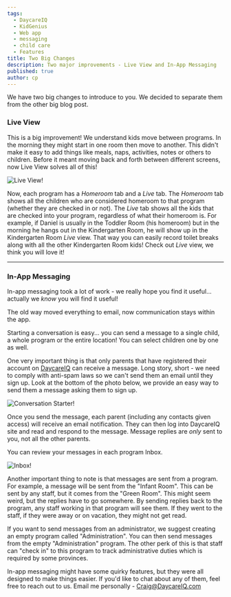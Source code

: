 ```yaml
---
tags:
  - DaycareIQ
  - KidGenius
  - Web app
  - messaging
  - child care
  - Features
title: Two Big Changes
description: Two major improvements - Live View and In-App Messaging
published: true
author: cp
---
```

We have two big changes to introduce to you.  We decided to separate them from the other big blog post.

### Live View

This is a big improvement!  We understand kids move between programs.  In the morning they might start in one room then move to another.  This didn't make it easy to add things like meals, naps, activities, notes or others to children.  Before it meant moving back and forth between different screens, now Live View solves all of this!

![Live View!](https://blog.daycareiq.com/site_assets/images/live_view.png)

Now, each program has a *Homeroom* tab and a *Live* tab.  The *Homeroom* tab shows all the children who are considered homeroom to that program (whether they are checked in or not).  The *Live* tab shows all the kids that are checked into your program, regardless of what their homeroom is.  For example, if Daniel is usually in the Toddler Room (his homeroom) but in the morning he hangs out in the Kindergarten Room, he will show up in the Kindergarten Room *Live* view.  That way you can easily record toilet breaks along with all the other Kindergarten Room kids!  Check out *Live* view, we think you will love it!

---------

### In-App Messaging

In-app messaging took a lot of work - we really hope you find it useful... actually we *know* you will find it useful!

The old way moved everything to email, now communication stays within the app.

Starting a conversation is easy... you can send a message to a single child, a whole program or the entire location!  You can select children one by one as well.

One very important thing is that only parents that have registered their account on [DaycareIQ](https://www.daycareiq.com/parents/sign_up) can receive a message.  Long story, short - we need to comply with anti-spam laws so we can't send them an email until they sign up.  Look at the bottom of the photo below, we provide an easy way to send them a message asking them to sign up.

![Conversation Starter!](https://blog.daycareiq.com/site_assets/images/convo.png)

Once you send the message, each parent (including any contacts given access) will receive an email notification.  They can then log into DaycareIQ site and read and respond to the message.  Message replies are *only* sent to you, not all the other parents.

You can review your messages in each program Inbox.

![Inbox!](https://blog.daycareiq.com/site_assets/images/infant_room.png)

Another important thing to note is that messages are sent from a program.  For example, a message will be sent from the "Infant Room".  This can be sent by any staff, but it comes from the "Green Room".  This might seem weird, but the replies have to go somewhere. By sending replies back to the program, any staff working in that program will see them.  If they went to the staff, if they were away or on vacation, they might not get read.

If you want to send messages from an administrator, we suggest creating an empty program called "Administration".  You can then send messages from the empty "Administration" program.  The other perk of this is that staff can "check in" to this program to track administrative duties which is required by some provinces.

In-app messaging might have some quirky features, but they were all designed to make things easier.  If you'd like to chat about any of them, feel free to reach out to us.  Email me personally - [Craig@DaycareIQ.com](mailto:Craig@daycareiq.com)





